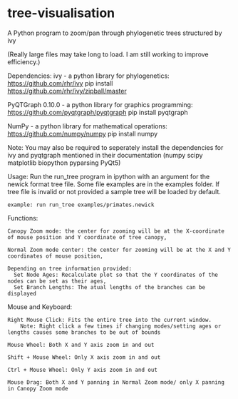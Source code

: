 # tree-visualisation
A Python program to zoom/pan through phylogenetic trees structured by ivy

(Really large files may take long to load. I am still working to improve efficiency.)

Dependencies:
  ivy - a python library for phylogenetics: https://github.com/rhr/ivy 
        pip install https://github.com/rhr/ivy/zipball/master
  
  PyQTGraph 0.10.0 - a python library for graphics programming: https://github.com/pyqtgraph/pyqtgraph 
                     pip install pyqtgraph
  
  NumPy - a python library for mathematical operations: https://github.com/numpy/numpy 
          pip install numpy
  
  Note: You may also be required to seperately install the dependencies for ivy and pyqtgraph mentioned in their documentation
    (numpy scipy matplotlib biopython pyparsing PyQt5)
    
Usage:
  Run the run_tree program in ipython with an argument for the newick format tree file. Some file examples are in the examples folder.
  If tree file is invalid or not provided a sample tree will be loaded by default. 
  
    example: run run_tree examples/primates.newick
    
    
  
  Functions:
  
    Canopy Zoom mode: the center for zooming will be at the X-coordinate of mouse position and Y coordinate of tree canopy,
    
    Normal Zoom mode center: the center for zooming will be at the X and Y coordinates of mouse position,
    
    Depending on tree information provided:
      Set Node Ages: Recalculate plot so that the Y coordinates of the nodes can be set as their ages,
      Set Branch Lengths: The atual lengths of the branches can be displayed
        
  Mouse and Keyboard:
  
    Right Mouse Click: Fits the entire tree into the current window.
        Note: Right click a few times if changing modes/setting ages or lengths causes some branches to be out of bounds
        
    Mouse Wheel: Both X and Y axis zoom in and out
    
    Shift + Mouse Wheel: Only X axis zoom in and out
    
    Ctrl + Mouse Wheel: Only Y axis zoom in and out
    
    Mouse Drag: Both X and Y panning in Normal Zoom mode/ only X panning in Canopy Zoom mode
  


